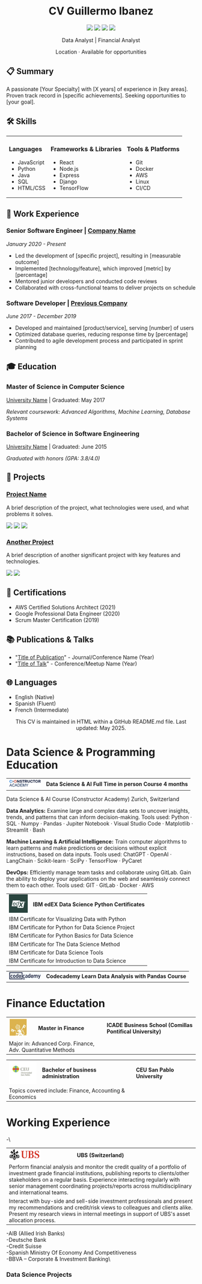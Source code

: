 
<div align="center">
  <h1>CV Guillermo Ibanez</h1>
  <p>
    <a href="mailto:your.email@example.com"><img src="https://img.shields.io/badge/Email-your.email%40example.com-blue?style=flat-square&logo=gmail"></a>
    <a href="https://linkedin.com/in/yourprofile"><img src="https://img.shields.io/badge/LinkedIn-yourprofile-blue?style=flat-square&logo=linkedin"></a>
    <a href="https://github.com/yourusername"><img src="https://img.shields.io/badge/GitHub-yourusername-blue?style=flat-square&logo=github"></a>
    <a href="https://twitter.com/yourhandle"><img src="https://img.shields.io/badge/Twitter-yourhandle-blue?style=flat-square&logo=twitter"></a>
  </p>
  <p1>Data Analyst | Financial Analyst</p1>
  <p>Location · Available for opportunities</p>
</div>

<div>
  <h2>📋 Summary</h2>
  <p>
    A passionate [Your Specialty] with [X years] of experience in [key areas]. Proven track record in [specific achievements]. Seeking opportunities to [your goal].
  </p>
</div>

<div>
  <h2>🛠️ Skills</h2>
  <table>
    <tr>
      <td valign="top">
        <h3>Languages</h3>
        <ul>
          <li>JavaScript</li>
          <li>Python</li>
          <li>Java</li>
          <li>SQL</li>
          <li>HTML/CSS</li>
        </ul>
      </td>
      <td valign="top">
        <h3>Frameworks & Libraries</h3>
        <ul>
          <li>React</li>
          <li>Node.js</li>
          <li>Express</li>
          <li>Django</li>
          <li>TensorFlow</li>
        </ul>
      </td>
      <td valign="top">
        <h3>Tools & Platforms</h3>
        <ul>
          <li>Git</li>
          <li>Docker</li>
          <li>AWS</li>
          <li>Linux</li>
          <li>CI/CD</li>
        </ul>
      </td>
    </tr>
  </table>
</div>

<div>
  <h2>💼 Work Experience</h2>
  
  <h3>Senior Software Engineer | <a href="https://company-website.com">Company Name</a></h3>
  <p><em>January 2020 - Present</em></p>
  <ul>
    <li>Led the development of [specific project], resulting in [measurable outcome]</li>
    <li>Implemented [technology/feature], which improved [metric] by [percentage]</li>
    <li>Mentored junior developers and conducted code reviews</li>
    <li>Collaborated with cross-functional teams to deliver projects on schedule</li>
  </ul>
  
  <h3>Software Developer | <a href="https://previous-company.com">Previous Company</a></h3>
  <p><em>June 2017 - December 2019</em></p>
  <ul>
    <li>Developed and maintained [product/service], serving [number] of users</li>
    <li>Optimized database queries, reducing response time by [percentage]</li>
    <li>Contributed to agile development process and participated in sprint planning</li>
  </ul>
</div>

<div>
  <h2>🎓 Education</h2>
  
  <h3>Master of Science in Computer Science</h3>
  <p><a href="https://university.edu">University Name</a> | Graduated: May 2017</p>
  <p><em>Relevant coursework: Advanced Algorithms, Machine Learning, Database Systems</em></p>
  
  <h3>Bachelor of Science in Software Engineering</h3>
  <p><a href="https://university.edu">University Name</a> | Graduated: June 2015</p>
  <p><em>Graduated with honors (GPA: 3.8/4.0)</em></p>
</div>

<div>
  <h2>🚀 Projects</h2>
  
  <h3><a href="https://github.com/yourusername/project-repo">Project Name</a></h3>
  <p>A brief description of the project, what technologies were used, and what problems it solves.</p>
  <p>
    <img src="https://img.shields.io/badge/Tech-JavaScript-blue?style=flat-square&logo=javascript">
    <img src="https://img.shields.io/badge/Tech-React-blue?style=flat-square&logo=react">
    <img src="https://img.shields.io/badge/Tech-Node.js-blue?style=flat-square&logo=node.js">
  </p>
  
  <h3><a href="https://github.com/yourusername/another-project">Another Project</a></h3>
  <p>A brief description of another significant project with key features and technologies.</p>
  <p>
    <img src="https://img.shields.io/badge/Tech-Python-blue?style=flat-square&logo=python">
    <img src="https://img.shields.io/badge/Tech-TensorFlow-blue?style=flat-square&logo=tensorflow">
  </p>
</div>

<div>
  <h2>📜 Certifications</h2>
  <ul>
    <li>AWS Certified Solutions Architect (2021)</li>
    <li>Google Professional Data Engineer (2020)</li>
    <li>Scrum Master Certification (2019)</li>
  </ul>
</div>

<div>
  <h2>📚 Publications & Talks</h2>
  <ul>
    <li>"<a href="https://publication-link.com">Title of Publication</a>" - Journal/Conference Name (Year)</li>
    <li>"<a href="https://talk-slides.com">Title of Talk</a>" - Conference/Meetup Name (Year)</li>
  </ul>
</div>

<div>
  <h2>🌐 Languages</h2>
  <ul>
    <li>English (Native)</li>
    <li>Spanish (Fluent)</li>
    <li>French (Intermediate)</li>
  </ul>
</div>

<div align="center">
  <p>This CV is maintained in HTML within a GitHub README.md file. Last updated: May 2025.</p>
</div>




# Data Science & Programming Education
<table>
  <tr>
    <td valign="middle"><img src="constructor_academy_logo_2.png" alt="Alt text for your image" width="85"></td>
    <td valign="middle"><strong>Data Science & AI Full Time in person Course 4 months</strong></td>
  </tr>
</table>

Data Science & AI Course (Constructor Academy) Zurich, Switzerland

<strong>Data Analytics:</strong> Examine large and complex data sets to uncover insights, trends, and patterns that can inform decision-making. Tools used: Python · SQL · Numpy · Pandas · Jupiter Notebook · Visual Studio Code · Matplotlib · Streamlit · Bash

<strong>Machine Learning & Artificial Intelligence:</strong> Train computer algorithms to learn patterns and make predictions or decisions without explicit instructions, based on data inputs. Tools used: ChatGPT · OpenAI · LangChain · Scikit-learn · SciPy · TensorFlow · PyCaret

<strong>DevOps:</strong> Efficiently manage team tasks and collaborate using GitLab. Gain the ability to deploy your applications on the web and seamlessly connect them to each other. Tools used: GIT · GitLab · Docker · AWS

<table>
  <tr>
    <td valign="middle"><img src="edX_logo.png" alt="Alt text for your image" width="50"></td>
    <td valign="middle"><strong>IBM edEX Data Science Python Certificates</strong></td>
  </tr>
  <tr>
    <td colspan="2">IBM Certificate for Visualizing Data with Python</td>
  </tr>
  <tr>
    <td colspan="2">IBM Certificate for Python for Data Science Project</td>
  </tr>
  <tr>
    <td colspan="2">IBM Certificate for Python Basics for Data Science</td>
  </tr>
  <tr>
    <td colspan="2">IBM Certificate for The Data Science Method</td>
  </tr>
  <tr>
    <td colspan="2">IBM Certificate for Data Science Tools</td>
  </tr>
  <tr>
    <td colspan="2">IBM Certificate for Introduction to Data Science</td>
  </tr>
</table>

<table>
  <tr>
    <td valign="middle"><img src="code_academy_logo.png" alt="Alt text for your image" width="85"></td>
    <td valign="middle"><strong>Codecademy Learn Data Analysis with Pandas Course</strong></td>
  </tr>
</table>

# Finance Eductation
<table>
  <tr>
    <td valign="middle"><img src="master_finance_logo.png" alt="Alt text for your image" width="50"></td>
    <td valign="middle"><strong>Master in Finance</strong></td>
    <td valign="middle"><strong>ICADE Business School (Comillas Pontifical University)</strong></td>
  </tr>
  <tr>
    <td colspan="2">Major in: Advanced Corp. Finance, Adv. Quantitative Methods</td>
  </tr>
</table>

<table>
  <tr>
    <td valign="middle"><img src="BBA_logo.png" alt="Alt text for your image" width="85"></td>
    <td valign="middle"><strong>Bachelor of business administration</strong></td>
    <td valign="middle"><strong>CEU San Pablo University</strong></td>
  </tr>
  <tr>
    <td colspan="2">Topics covered include: Finance, Accounting &amp; Economics</td>
  </tr>
</table>

# Working Experience
-\
<table>
  <tr>
    <td valign="middle"><img src="UBS_logo.png" alt="Alt text for your image" width="85"></td>
    <td valign="middle"><strong>UBS (Switzerland)</strong></td>
  </tr>
  <tr>
    <td colspan="2">Perform financial analysis and monitor the credit quality of a portfolio of investment grade financial institutions,
publishing reports to clients/other stakeholders on a regular basis. Experience interacting regularly with senior
management coordinating projects/reports across multidisciplinary and international teams.</td>
  </tr>
  <tr>
    <td colspan="2">Interact with buy-side and sell-side investment professionals and present my recommendations and credit/risk
views to colleagues and clients alike. Present my research views in internal meetings in support of UBS&#39;s asset
allocation process.</td>
  </tr>  
</table>


-AIB (Allied Irish Banks)\
-Deutsche Bank\
-Credit Suisse\
-Spanish Ministry Of Economy And Competitiveness\
-BBVA – Corporate & Investment Banking\

### Data Science Projects
